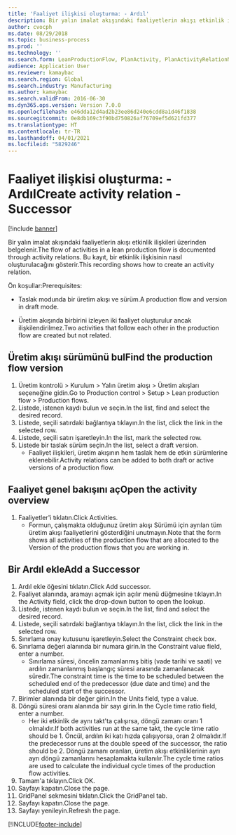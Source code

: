 ```yaml
---
title: 'Faaliyet ilişkisi oluşturma: - Ardıl'
description: Bir yalın imalat akışındaki faaliyetlerin akışı etkinlik ilişkileri üzerinden belgelenir.
author: cvocph
ms.date: 08/29/2018
ms.topic: business-process
ms.prod: ''
ms.technology: ''
ms.search.form: LeanProductionFlow, PlanActivity, PlanActivityRelationNew, PlanActivityLookup, DefaultDashboard
audience: Application User
ms.reviewer: kamaybac
ms.search.region: Global
ms.search.industry: Manufacturing
ms.author: kamaybac
ms.search.validFrom: 2016-06-30
ms.dyn365.ops.version: Version 7.0.0
ms.openlocfilehash: e46dda12d4ad2b23ee86d240e6cdd8a1d46f1838
ms.sourcegitcommit: 0e8db169c3f90bd750826af76709ef5d621fd377
ms.translationtype: HT
ms.contentlocale: tr-TR
ms.lasthandoff: 04/01/2021
ms.locfileid: "5829246"
---
```

# <a name="create-activity-relation---successor"></a><span data-ttu-id="02b93-103">Faaliyet ilişkisi oluşturma: - Ardıl</span><span class="sxs-lookup"><span data-stu-id="02b93-103">Create activity relation - Successor</span></span>

[!include [banner](../../includes/banner.md)]

<span data-ttu-id="02b93-104">Bir yalın imalat akışındaki faaliyetlerin akışı etkinlik ilişkileri üzerinden belgelenir.</span><span class="sxs-lookup"><span data-stu-id="02b93-104">The flow of activities in a lean production flow is documented through activity relations.</span></span> <span data-ttu-id="02b93-105">Bu kayıt, bir etkinlik ilişkisinin nasıl oluşturulacağını gösterir.</span><span class="sxs-lookup"><span data-stu-id="02b93-105">This recording shows how to create an activity relation.</span></span>

<span data-ttu-id="02b93-106">Ön koşullar:</span><span class="sxs-lookup"><span data-stu-id="02b93-106">Prerequisites:</span></span>

- <span data-ttu-id="02b93-107">Taslak modunda bir üretim akışı ve sürüm.</span><span class="sxs-lookup"><span data-stu-id="02b93-107">A production flow and version in draft mode.</span></span> 

- <span data-ttu-id="02b93-108">Üretim akışında birbirini izleyen iki faaliyet oluşturulur ancak ilişkilendirilmez.</span><span class="sxs-lookup"><span data-stu-id="02b93-108">Two activities that follow each other in the production flow are created but not related.</span></span>


## <a name="find-the-production-flow-version"></a><span data-ttu-id="02b93-109">Üretim akışı sürümünü bul</span><span class="sxs-lookup"><span data-stu-id="02b93-109">Find the production flow version</span></span> 
1. <span data-ttu-id="02b93-110">Üretim kontrolü > Kurulum > Yalın üretim akışı > Üretim akışları seçeneğine gidin.</span><span class="sxs-lookup"><span data-stu-id="02b93-110">Go to Production control > Setup > Lean production flow > Production flows.</span></span>
2. <span data-ttu-id="02b93-111">Listede, istenen kaydı bulun ve seçin.</span><span class="sxs-lookup"><span data-stu-id="02b93-111">In the list, find and select the desired record.</span></span>
3. <span data-ttu-id="02b93-112">Listede, seçili satırdaki bağlantıya tıklayın.</span><span class="sxs-lookup"><span data-stu-id="02b93-112">In the list, click the link in the selected row.</span></span>
4. <span data-ttu-id="02b93-113">Listede, seçili satırı işaretleyin.</span><span class="sxs-lookup"><span data-stu-id="02b93-113">In the list, mark the selected row.</span></span>
5. <span data-ttu-id="02b93-114">Listede bir taslak sürüm seçin.</span><span class="sxs-lookup"><span data-stu-id="02b93-114">In the list, select a draft version.</span></span>
    * <span data-ttu-id="02b93-115">Faaliyet ilişkileri, üretim akışının hem taslak hem de etkin sürümlerine eklenebilir.</span><span class="sxs-lookup"><span data-stu-id="02b93-115">Activity relations can be added to both draft or active versions of a production flow.</span></span>  

## <a name="open-the-activity-overview"></a><span data-ttu-id="02b93-116">Faaliyet genel bakışını aç</span><span class="sxs-lookup"><span data-stu-id="02b93-116">Open the activity overview</span></span>
1. <span data-ttu-id="02b93-117">Faaliyetler'i tıklatın.</span><span class="sxs-lookup"><span data-stu-id="02b93-117">Click Activities.</span></span>
    * <span data-ttu-id="02b93-118">Formun, çalışmakta olduğunuz üretim akışı Sürümü için ayrılan tüm üretim akışı faaliyetlerini gösterdiğini unutmayın.</span><span class="sxs-lookup"><span data-stu-id="02b93-118">Note that the form shows all activities of the production flow that are allocated to the Version of the production flows that you are working in.</span></span>  

## <a name="add-a-successor"></a><span data-ttu-id="02b93-119">Bir Ardıl ekle</span><span class="sxs-lookup"><span data-stu-id="02b93-119">Add a Successor</span></span>
1. <span data-ttu-id="02b93-120">Ardıl ekle öğesini tıklatın.</span><span class="sxs-lookup"><span data-stu-id="02b93-120">Click Add successor.</span></span>
2. <span data-ttu-id="02b93-121">Faaliyet alanında, aramayı açmak için açılır menü düğmesine tıklayın.</span><span class="sxs-lookup"><span data-stu-id="02b93-121">In the Activity field, click the drop-down button to open the lookup.</span></span>
3. <span data-ttu-id="02b93-122">Listede, istenen kaydı bulun ve seçin.</span><span class="sxs-lookup"><span data-stu-id="02b93-122">In the list, find and select the desired record.</span></span>
4. <span data-ttu-id="02b93-123">Listede, seçili satırdaki bağlantıya tıklayın.</span><span class="sxs-lookup"><span data-stu-id="02b93-123">In the list, click the link in the selected row.</span></span>
5. <span data-ttu-id="02b93-124">Sınırlama onay kutusunu işaretleyin.</span><span class="sxs-lookup"><span data-stu-id="02b93-124">Select the Constraint check box.</span></span>
6. <span data-ttu-id="02b93-125">Sınırlama değeri alanında bir numara girin.</span><span class="sxs-lookup"><span data-stu-id="02b93-125">In the Constraint value field, enter a number.</span></span>
    * <span data-ttu-id="02b93-126">Sınırlama süresi, öncelin zamanlanmış bitiş (vade tarihi ve saati) ve ardılın zamanlanmış başlangıç süresi arasında zamanlanacak süredir.</span><span class="sxs-lookup"><span data-stu-id="02b93-126">The constraint time is the time to be scheduled between the scheduled end of the predecessor (due date and time) and the scheduled start of the successor.</span></span>  
7. <span data-ttu-id="02b93-127">Birimler alanında bir değer girin.</span><span class="sxs-lookup"><span data-stu-id="02b93-127">In the Units field, type a value.</span></span>
8. <span data-ttu-id="02b93-128">Döngü süresi oranı alanında bir sayı girin.</span><span class="sxs-lookup"><span data-stu-id="02b93-128">In the Cycle time ratio field, enter a number.</span></span>
    * <span data-ttu-id="02b93-129">Her iki etkinlik de aynı takt'ta çalışırsa, döngü zamanı oranı 1 olmalıdır.</span><span class="sxs-lookup"><span data-stu-id="02b93-129">If both activities run at the same takt, the cycle time ratio should be 1.</span></span> <span data-ttu-id="02b93-130">Öncül, ardılın iki katı hızda çalışıyorsa, oran 2 olmalıdır.</span><span class="sxs-lookup"><span data-stu-id="02b93-130">If the predecessor runs at the double speed of the successor, the ratio should be 2.</span></span>   <span data-ttu-id="02b93-131">Döngü zamanı oranları, üretim akışı etkinliklerinin ayrı ayrı döngü zamanlarını hesaplamakta kullanılır.</span><span class="sxs-lookup"><span data-stu-id="02b93-131">The cycle time ratios are used to calculate the individual cycle times of the production flow activities.</span></span>  
9. <span data-ttu-id="02b93-132">Tamam'a tıklayın.</span><span class="sxs-lookup"><span data-stu-id="02b93-132">Click OK.</span></span>
10. <span data-ttu-id="02b93-133">Sayfayı kapatın.</span><span class="sxs-lookup"><span data-stu-id="02b93-133">Close the page.</span></span>
11. <span data-ttu-id="02b93-134">GridPanel sekmesini tıklatın.</span><span class="sxs-lookup"><span data-stu-id="02b93-134">Click the GridPanel tab.</span></span>
12. <span data-ttu-id="02b93-135">Sayfayı kapatın.</span><span class="sxs-lookup"><span data-stu-id="02b93-135">Close the page.</span></span>
13. <span data-ttu-id="02b93-136">Sayfayı yenileyin.</span><span class="sxs-lookup"><span data-stu-id="02b93-136">Refresh the page.</span></span>



[!INCLUDE[footer-include](../../../includes/footer-banner.md)]